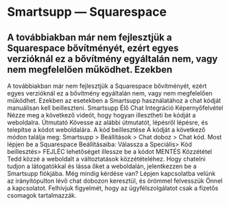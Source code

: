 # Smartsupp — Squarespace
## A továbbiakban már nem fejlesztjük a Squarespace bővítményét, ezért egyes verzióknál ez a bővítmény egyáltalán nem, vagy nem megfelelően működhet. Ezekben 
A továbbiakban már nem fejlesztjük a Squarespace bővítményét, ezért egyes verzióknál ez a bővítmény egyáltalán nem, vagy nem megfelelően működhet. Ezekben az esetekben a Smartsupp használatához a chat kódját manuálisan kell beilleszteni.
Smartsupp Élő Chat Integráció
Képernyőfelvétel
Nézze meg a következő videót, hogy hogyan illesztheti be kódját a weboldalra.
Útmutató
Kövesse az alábbi útmutatót, lépésről lépésre, és telepítse a kódot weboldalára.
A kód beillesztése
A kódját a következő módon találja meg: Smartsupp > Beállítások > Chat doboz > Chat kód.
Most lépjen be a Squarespace Beállításaiba:
Válassza a Speciális> Kód beillesztés> FEJLÉC lehetőséget
illessze be a kódot
MENTÉS
Közzététel
Tedd közzé a weboldalt a változtatások közzétételéhez.
Hogy chatelni tudjon a látogatókkal és lássa őket a weboldalán, jelentkezzen be a Smartsupp fiókjába.
Még mindig kérdése van? Lépjen kapcsolatba velünk az irányítópulton lévő chat dobozon keresztül, és örömmel felvesszük Önnel a kapcsolatot. Felhívjuk figyelmét, hogy az ügyfélszolgálatot csak a fizetős csomagok tartalmazzák.

